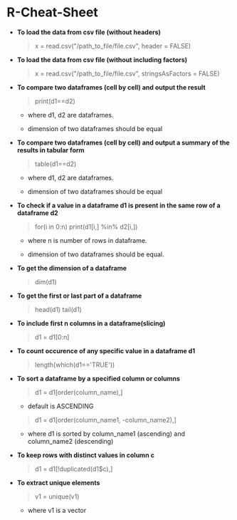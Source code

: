 # R-Cheat-Sheet
- **To load the data from csv file (without headers)**

  >x = read.csv("/path_to_file/file.csv", header = FALSE)

- **To load the data from csv file (without including factors)**

  >x = read.csv("/path_to_file/file.csv", stringsAsFactors = FALSE)

- **To compare two dataframes (cell by cell) and output the result**

  >print(d1==d2)

  * where d1, d2 are dataframes.

  * dimension of two dataframes should be equal

- **To compare two dataframes (cell by cell) and output a summary of the results in tabular form**

  >table(d1==d2)

  * where d1, d2 are dataframes.

  * dimension of two dataframes should be equal

- **To check if a value in a dataframe d1 is present in the same row of a dataframe d2**

  > for(i in 0:n)
  > print(d1[i,] %in% d2[i,])

    * where n is number of rows in dataframe.

    * dimension of two dataframes should be equal.

- **To get the dimension of a dataframe**

  >dim(d1)

- **To get the first or last part of a dataframe**

  >head(d1)
  >tail(d1)

- **To include first n columns in a dataframe(slicing)**

  >d1 = d1[0:n]

- **To count occurence of any specific value in a dataframe d1**

  >length(which(d1=='TRUE'))

- **To sort a dataframe by a specified column or columns**

  >d1 = d1[order(column_name),]

  * default is ASCENDING

  >d1 = d1[order(column_name1, -column_name2),]

  * where d1 is sorted by column_name1 (ascending) and column_name2 (descending)

- **To keep rows with distinct values in column c**

  >d1 = d1[!duplicated(d1$c),]

- **To extract unique elements**

  >v1 = unique(v1)

  * where v1 is a vector

